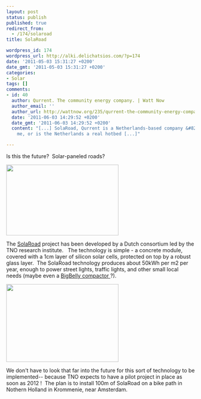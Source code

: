 ```yaml
---
layout: post
status: publish
published: true
redirect_from:
  - /174/solaroad
title: SolaRoad

wordpress_id: 174
wordpress_url: http://alki.delichatsios.com/?p=174
date: '2011-05-03 15:31:27 +0200'
date_gmt: '2011-05-03 15:31:27 +0200'
categories:
- Solar
tags: []
comments:
- id: 40
  author: Qurrent. The community energy company. | Watt Now
  author_email: ''
  author_url: http://wattnow.org/235/qurrent-the-community-energy-company
  date: '2011-06-03 14:29:52 +0200'
  date_gmt: '2011-06-03 14:29:52 +0200'
  content: "[...] SolaRoad, Qurrent is a Netherlands-based company &#8211; is it just
    me, or is the Netherlands a real hotbed [...]"

---
```

<p>Is this the future?&nbsp; Solar-paneled roads?</p>
<p><a href="{{ 'assets/from-wordpress/uploads/2011/05/tno_solaroad_2011.jpg' | relative_url }}"><img class="alignleft size-medium wp-image-175" title="tno_solaroad_2011" src="{{ 'assets/from-wordpress/uploads/2011/05/tno_solaroad_2011-300x189.jpg' | relative_url }}" alt="" width="300" height="189" /></a></p>
<p>The <a href="http://www.tno.nl/content.cfm?context=thema&amp;content=inno_case&amp;laag1=895&amp;laag2=912&amp;item_id=1234&amp;Taal=2">SolaRoad</a> project has been developed by a Dutch consortium led by the TNO research institute.&nbsp;&nbsp; The technology is simple - a concrete module, covered with a 1cm layer of silicon solar cells, protected on top by a robust glass layer.&nbsp; The SolaRoad technology produces about 50kWh per m2 per year, enough to power street lights, traffic lights, and other small local needs (maybe even a <a title="BigBelly Solar.  Eliminating the Waste in Waste Collection." href="http://alki.delichatsios.com/?p=158">BigBelly compactor </a>?).</p>
<p><a href="{{ 'assets/from-wordpress/uploads/2011/05/solaroad.jpg' | relative_url }}"><img class="alignleft size-medium wp-image-176" title="solaroad" src="{{ 'assets/from-wordpress/uploads/2011/05/solaroad-300x208.jpg' | relative_url }}" alt="" width="300" height="208" /></a></p>
<p>We don't have to look that far into the future for this sort of technology to be implemented-- because TNO expects to have a pilot project in place as soon as 2012 !&nbsp; The plan is to install 100m of SolaRoad on a bike path in Nothern Holland in Krommenie, near Amsterdam.</p>
